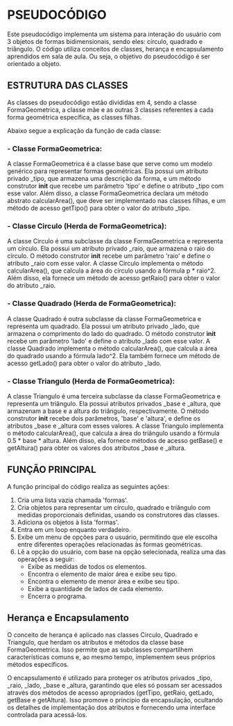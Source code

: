 # **PSEUDOCÓDIGO**

Este pseudocódigo implementa um sistema para interação do usuário com 3 objetos de formas bidimensionais, sendo eles: círculo, quadrado e triângulo. O código utiliza conceitos de classes, herança e encapsulamento aprendidos em sala de aula. Ou seja, o objetivo do pseudocódigo é ser orientado a objeto.

## **ESTRUTURA DAS CLASSES**

As classes do pseudocódigo estão divididas em 4, sendo a classe FormaGeometrica, a classe mãe e as outras 3 classes referentes a cada forma geométrica específica, as classes filhas.

Abaixo segue a explicação da função de cada classe:

### **- Classe FormaGeometrica:**
A classe FormaGeometrica é a classe base que serve como um modelo genérico para representar formas geométricas. Ela possui um atributo privado _tipo, que armazena uma descrição da forma, e um método construtor __init__ que recebe um parâmetro 'tipo' e define o atributo _tipo com esse valor. Além disso, a classe FormaGeometrica declara um método abstrato calcularArea(), que deve ser implementado nas classes filhas, e um método de acesso getTipo() para obter o valor do atributo _tipo.

### **- Classe Circulo (Herda de FormaGeometrica):**
A classe Circulo é uma subclasse da classe FormaGeometrica e representa um círculo. Ela possui um atributo privado _raio, que armazena o raio do círculo. O método construtor __init__ recebe um parâmetro 'raio' e define o atributo _raio com esse valor. A classe Circulo implementa o método calcularArea(), que calcula a área do círculo usando a fórmula p * raio^2. Além disso, ela fornece um método de acesso getRaio() para obter o valor do atributo _raio.

### **- Classe Quadrado (Herda de FormaGeometrica):**
A classe Quadrado é outra subclasse da classe FormaGeometrica e representa um quadrado. Ela possui um atributo privado _lado, que armazena o comprimento do lado do quadrado. O método construtor __init__ recebe um parâmetro 'lado' e define o atributo _lado com esse valor. A classe Quadrado implementa o método calcularArea(), que calcula a área do quadrado usando a fórmula lado^2. Ela também fornece um método de acesso getLado() para obter o valor do atributo _lado.

### **- Classe Triangulo (Herda de FormaGeometrica):**
A classe Triangulo é uma terceira subclasse da classe FormaGeometrica e representa um triângulo. Ela possui atributos privados _base e _altura, que armazenam a base e a altura do triângulo, respectivamente. O método construtor __init__ recebe dois parâmetros, 'base' e 'altura', e define os atributos _base e _altura com esses valores. A classe Triangulo implementa o método calcularArea(), que calcula a área do triângulo usando a fórmula 0.5 * base * altura. Além disso, ela fornece métodos de acesso getBase() e getAltura() para obter os valores dos atributos _base e _altura.

## **FUNÇÃO PRINCIPAL**

A função principal do código realiza as seguintes ações:

1. Cria uma lista vazia chamada 'formas'.
2. Cria objetos para representar um círculo, quadrado e triângulo com medidas proporcionais definidas, usando os construtores das classes.
3. Adiciona os objetos à lista 'formas'.
4. Entra em um loop enquanto verdadeiro.
5. Exibe um menu de opções para o usuário, permitindo que ele escolha entre diferentes operações relacionadas às formas geométricas.
6. Lê a opção do usuário, com base na opção selecionada, realiza uma das operações a seguir:
   - Exibe as medidas de todos os elementos.
   - Encontra o elemento de maior área e exibe seu tipo.
   - Encontra o elemento de menor área e exibe seu tipo.
   - Exibe a quantidade de lados de cada elemento.
   - Encerra o programa.

## **Herança e Encapsulamento**

O conceito de herança é aplicado nas classes Circulo, Quadrado e Triangulo, que herdam os atributos e métodos da classe base FormaGeometrica. Isso permite que as subclasses compartilhem características comuns e, ao mesmo tempo, implementem seus próprios métodos específicos.

O encapsulamento é utilizado para proteger os atributos privados _tipo, _raio, _lado, _base e _altura, garantindo que eles só possam ser acessados através dos métodos de acesso apropriados (getTipo, getRaio, getLado, getBase e getAltura). Isso promove o princípio da encapsulação, ocultando os detalhes de implementação dos atributos e fornecendo uma interface controlada para acessá-los.
